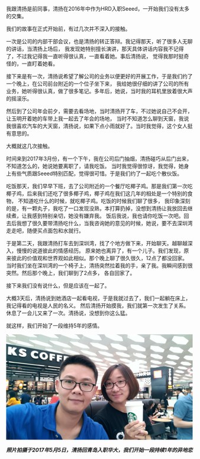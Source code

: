 
我跟清扬是前同事，清扬在2016年中作为HRD入职Seeed，一开始我们没有太多的交集。

我们的故事在正式开始前，有过几次并不深入的接触。

一次是公司的内部干部会议，也是清扬的转正答辩。我记得那天，听了很多人无聊的讲话，当清扬上场后，
我发现她特别擅长演讲，那天具体讲话内容我不记得了，不过我记得我一直听得很认真，一直看着她。事后清扬说，
觉得我那时挺奇怪的，一直盯着她看。 

接下来是有一次，清扬说希望了解公司的业务以便更好的开展工作，于是我们约了一个晚上，在公司前台附近的一个位子坐下来，
我给她很仔细的讲了公司的所有业务，她听得很认真，做了很多笔记。多年后，她说，当时我的耳机里放着很大声的摇滚乐。

然后到了公司年会前夕，需要去看场地，当时清扬开了车，不过她说自己不会开，让玉明开着她的车带上我一起去了年会的场地，
当时不知道怎么聊到天窗，我说我很喜欢汽车的大天窗，清扬说，如果下点小雨就好了。当时我觉得，这个女人挺有意思的。

大概就这几次接触。

时间来到2017年3月份，有一个下午，我在公司后门抽烟，清扬碰巧从后门出来，不知道怎么的，她说她要离职了，请我吃饭。
当时我觉得很惊讶，我觉得，她身上有些气质跟Seeed特别匹配，觉得很可惜。于是我们约了一起吃个散伙饭。

吃饭那天，我们早早下班，去了公司附近的一个餐厅吃椰子鸡。那是我们第一次吃椰子鸡，后来我们还吃了很多椰子鸡，椰子鸡在我们这几年的相处是一个特别的食物，
不知道吃什么的时候，就吃椰子鸡。吃饭的时候我们聊了很多，
我印象深刻的是，有一颗丸子，我吃了一口发现没熟，本打算扔掉，没想到清扬让我放回去继续煮，让我感到特别亲切，她没有嫌弃我。 
饭后我说，我也请你吃饭一次吧。回去后我想了很久要带清扬吃什么，当我咨询她的意见的时候，她说，要不去深圳湾走走吧，随便买点面包和水就行。

于是第二天，我跟清扬打车去到深圳湾，找了个地方做下来，开始聊天。越聊越深入，慢慢的说道彼此的情感经历。
原来她也离异了，有一个儿子。我们发现，原来彼此的价值观和世界观如此相似。那个晚上聊了很久很久，12点了都没回家。
当时我们坐在深圳湾的一个椅子上，清扬突然拉着我的手，亲了我。我瞬间感到很突然。然后那个晚上，我们聊到了2点多，
各自回家了。 

接下来我们没有说什么，但是应该在一起了。

大概3天后，清扬说到她酒店一起看电视，于是我就过去了，我们一起躺在床上，我记得看的电视是人民的名义。
然后清扬开始摸我，我们就第一次发生了关系。休息了一会儿又来了一次。清扬说，没想到你这么猛。 

就这样，我们开始了一段维持5年的感情。 

![](https://raw.githubusercontent.com/helloqingyang/mkdocs/main/docs/images/Others/start.jpg)

***照片拍摄于2017年5月5日，清扬回青岛入职华大，我们开始一段持续1年的异地恋***